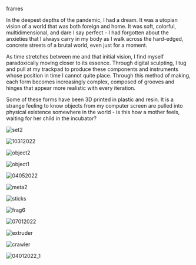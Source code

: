 frames

In the deepest depths of the pandemic, I had a dream. It was a utopian vision of a world that was both foreign and home. It was soft, colorful, multidimensional, and dare I say perfect - I had forgotten about the anxieties that I always carry in my body as I walk across the hard-edged, concrete streets of a brutal world, even just for a moment.

As time stretches between me and that initial vision, I find myself paradoxically moving closer to its essence. Through digital sculpting, I tug and pull at my trackpad to produce these components and instruments whose position in time I cannot quite place. Through this method of making, each form becomes increasingly complex, composed of grooves and hinges that appear more realistic with every iteration. 

Some of these forms have been 3D printed in plastic and resin. It is a strange feeling to know objects from my computer screen are pulled into physical existence somewhere in the world - is this how a mother feels, waiting for her child in the incubator? 

![set2](../../images/digitalmedia/renderings/set2.jpg)

![10312022](../../images/digitalmedia/renderings/10312022.jpeg)

![object2](../../images/digitalmedia/renderings/object2.jpeg)

![object1](../../images/digitalmedia/renderings/object1.jpeg)

![04052022](../../images/digitalmedia/renderings/04052022.jpeg)

![meta2](../../images/digitalmedia/renderings/meta2.jpeg)

![sticks](../../images/digitalmedia/renderings/sticks.jpeg)

![frag6](../../images/digitalmedia/renderings/frag6.png)

![07012022](../../images/digitalmedia/renderings/07012022.jpeg)

![extruder](../../images/digitalmedia/renderings/extruder.jpeg)

![crawler](../../images/digitalmedia/renderings/crawler.jpg)

![04012022_1](../../images/digitalmedia/renderings/04012022_1.jpg)
